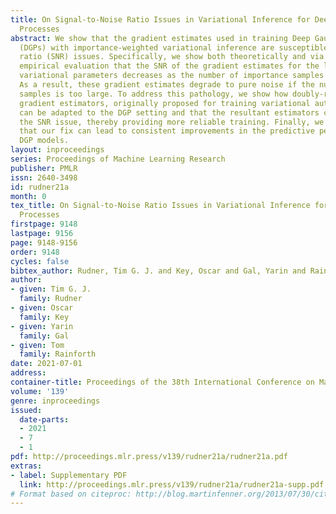 ```yaml
---
title: On Signal-to-Noise Ratio Issues in Variational Inference for Deep Gaussian
  Processes
abstract: We show that the gradient estimates used in training Deep Gaussian Processes
  (DGPs) with importance-weighted variational inference are susceptible to signal-to-noise
  ratio (SNR) issues. Specifically, we show both theoretically and via an extensive
  empirical evaluation that the SNR of the gradient estimates for the latent variable’s
  variational parameters decreases as the number of importance samples increases.
  As a result, these gradient estimates degrade to pure noise if the number of importance
  samples is too large. To address this pathology, we show how doubly-reparameterized
  gradient estimators, originally proposed for training variational autoencoders,
  can be adapted to the DGP setting and that the resultant estimators completely remedy
  the SNR issue, thereby providing more reliable training. Finally, we demonstrate
  that our fix can lead to consistent improvements in the predictive performance of
  DGP models.
layout: inproceedings
series: Proceedings of Machine Learning Research
publisher: PMLR
issn: 2640-3498
id: rudner21a
month: 0
tex_title: On Signal-to-Noise Ratio Issues in Variational Inference for Deep Gaussian
  Processes
firstpage: 9148
lastpage: 9156
page: 9148-9156
order: 9148
cycles: false
bibtex_author: Rudner, Tim G. J. and Key, Oscar and Gal, Yarin and Rainforth, Tom
author:
- given: Tim G. J.
  family: Rudner
- given: Oscar
  family: Key
- given: Yarin
  family: Gal
- given: Tom
  family: Rainforth
date: 2021-07-01
address:
container-title: Proceedings of the 38th International Conference on Machine Learning
volume: '139'
genre: inproceedings
issued:
  date-parts:
  - 2021
  - 7
  - 1
pdf: http://proceedings.mlr.press/v139/rudner21a/rudner21a.pdf
extras:
- label: Supplementary PDF
  link: http://proceedings.mlr.press/v139/rudner21a/rudner21a-supp.pdf
# Format based on citeproc: http://blog.martinfenner.org/2013/07/30/citeproc-yaml-for-bibliographies/
---
```

